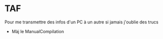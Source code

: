 # TAF
Pour me transmettre des infos d'un PC à un autre si jamais j'oublie des trucs

- Màj le ManualCompilation

